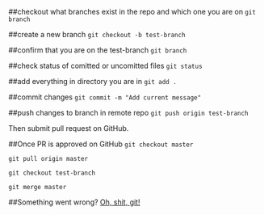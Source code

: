 ##checkout what branches exist in the repo and which one you are on
` git branch `

##create a new branch
` git checkout -b test-branch `

##confirm that you are on the test-branch
` git branch `

##check status of comitted or uncomitted files
` git status `

##add everything in directory you are in
` git add . `

##commit changes
`git commit -m "Add current message"`

##push changes to branch in remote repo
` git push origin test-branch `

Then submit pull request on GitHub.

##Once PR is approved on GitHub
` git checkout master `

` git pull origin master `

` git checkout test-branch `

` git merge master `

##Something went wrong?
[Oh, shit, git!](http://ohshitgit.com/)